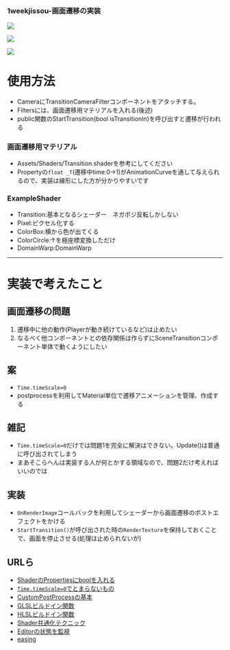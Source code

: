 ### 1weekjissou-画面遷移の実装

![](https://j.gifs.com/lR5LjV.gif)

![](https://j.gifs.com/J8qAVv.gif)

![](https://j.gifs.com/J8qALv.gif)
# 使用方法
- CameraにTransitionCameraFilterコンポーネントをアタッチする。
- Filtersには、画面遷移用マテリアルを入れる(後述)
- public関数のStartTransition(bool isTransitionIn)を呼び出すと遷移が行われる

### 画面遷移用マテリアル

- Assets/Shaders/Transition.shaderを参考にしてください
- Propertyの`float _T`(遷移中time:0->1)がAnimationCurveを通して与えられるので、実装は線形にした方が分かりやすいです

### ExampleShader
- Transition:基本となるシェーダー　ネガポジ反転しかしない
- Pixel:ピクセル化する
- ColorBox:横から色が出てくる
- ColorCircle:↑を極座標変換しただけ
- DomainWarp:DomainWarp
---

# 実装で考えたこと

## 画面遷移の問題
1. 遷移中に他の動作(Playerが動き続けているなど)は止めたい
2. なるべく他コンポーネントとの依存関係は作らずにSceneTransitionコンポーネント単体で動くようにしたい

## 案
- `Time.timeScale=0`
- postprocessを利用してMaterial単位で遷移アニメーションを管理、作成する

## 雑記

- `Time.timeScale=0`だけでは問題1を完全に解決はできない。Update()は普通に呼び出されてしまう
- まあそこらへんは実装する人が何とかする領域なので、問題2だけ考えればいいのでは

## 実装
- `OnRenderImage`コールバックを利用してシェーダーから画面遷移のポストエフェクトをかける
- `StartTransition()`が呼び出された時の`RenderTexture`を保持しておくことで、画面を停止させる(処理は止められないが)

## URLら

- [ShaderのPropertiesにboolを入れる](https://docs.unity3d.com/Manual/SL-Properties.html)
- [`Time.timeScale=0`でとまらないもの](https://tech.pjin.jp/blog/2016/12/20/unity_skill_7/)
- [CustomPostProcessの基本](https://qiita.com/Hirai0827/items/4946ee4b8b52d6f1da27)
- [GLSLビルドイン関数](https://qiita.com/edo_m18/items/71f6064f3355be7e4f45)
- [HLSLビルドイン関数](https://docs.microsoft.com/ja-jp/previous-versions/direct-x/bb509611(v=vs.85)?redirectedfrom=MSDN)
- [Shader共通化テクニック](https://light11.hatenadiary.com/entry/2019/01/20/013748)
- [Editorの状態を監視](https://kan-kikuchi.hatenablog.com/entry/playModeStateChanged)
- [easing](https://easings.net/)



